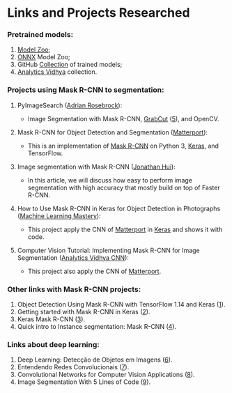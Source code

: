 # Links and Projects Researched 

### Pretrained models:
1. [Model Zoo][];
2. [ONNX][] Model Zoo;
3. GitHub [Collection][] of trained models;
4. [Analytics Vidhya][] collection.

### Projects using Mask R-CNN to segmentation:
1. PyImageSearch ([Adrian Rosebrock][]):
    - Image Segmentation with Mask R-CNN, [GrabCut][] ([5][]), and OpenCV.

2. Mask R-CNN for Object Detection and Segmentation ([Matterport][]):
    - This is an implementation of [Mask R-CNN] on Python 3, [Keras][], and TensorFlow.
3. Image segmentation with Mask R-CNN ([Jonathan Hui][]):
    - In this article, we will discuss how easy to perform image segmentation with high accuracy that mostly build on top of Faster R-CNN.
4. How to Use Mask R-CNN in Keras for Object Detection in Photographs ([Machine Learning Mastery][]):
    - This project apply the CNN of [Matterport][] in [Keras][] and shows it with code.
5. Computer Vision Tutorial: Implementing Mask R-CNN for Image Segmentation ([Analytics Vidhya CNN][]):
    - This project also apply the CNN of [Matterport][].

### Other links with Mask R-CNN projects:
1. Object Detection Using Mask R-CNN with TensorFlow 1.14 and Keras ([1][]).
2. Getting started with Mask R-CNN in Keras ([2][]).
3. Keras Mask R-CNN ([3][]).
4. Quick intro to Instance segmentation: Mask R-CNN ([4][]).

### Links about deep learning:
1. Deep Learning: Detecção de Objetos em Imagens ([6][]).
2. Entendendo Redes Convolucionais ([7][]).
3. Convolutional Networks for Computer Vision Applications ([8][]).
4. Image Segmentation With 5 Lines of Code ([9][]).

[Model Zoo]: https://modelzoo.co/
[Collection]: https://github.com/collections/ai-model-zoos
[Analytics Vidhya]: https://www.analyticsvidhya.com/blog/2018/07/top-10-pretrained-models-get-started-deep-learning-part-1-computer-vision/
[ONNX]: https://github.com/onnx/models

[Adrian Rosebrock]: https://www.pyimagesearch.com/2020/09/28/image-segmentation-with-mask-r-cnn-grabcut-and-opencv/
[Matterport]: https://github.com/matterport/Mask_RCNN
[Jonathan Hui]: https://jonathan-hui.medium.com/image-segmentation-with-mask-r-cnn-ebe6d793272
[Machine Learning Mastery]: https://machinelearningmastery.com/how-to-perform-object-detection-in-photographs-with-mask-r-cnn-in-keras/
[Keras]: https://keras.io/
[Analytics Vidhya CNN]: https://www.analyticsvidhya.com/blog/2019/07/computer-vision-implementing-mask-r-cnn-image-segmentation/
[Grabcut]: https://docs.opencv.org/3.4/d8/d83/tutorial_py_grabcut.html
[Mask R-CNN]: https://arxiv.org/abs/1703.06870

[1]: https://blog.paperspace.com/mask-r-cnn-in-tensorflow-2-0/
[2]: https://gilberttanner.com/blog/getting-started-with-mask-rcnn-in-keras
[3]: https://www.pyimagesearch.com/2019/06/10/keras-mask-r-cnn/
[4]: https://kharshit.github.io/blog/2019/08/23/quick-intro-to-instance-segmentation
[5]: https://www.pyimagesearch.com/2020/07/27/opencv-grabcut-foreground-segmentation-and-extraction/

[6]: http://www.lapix.ufsc.br/ensino/visao/visao-computacionaldeep-learning/deteccao-de-objetos-em-imagens/
[7]: https://medium.com/neuronio-br/entendendo-redes-convolucionais-cnns-d10359f21184
[8]: https://www.robots.ox.ac.uk/~vedaldi/assets/teach/vedaldi16deepcv.pdf
[9]: https://towardsdatascience.com/image-segmentation-with-six-lines-0f-code-acb870a462e8